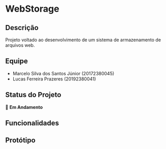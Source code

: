 # WebStorage

## **Descrição**
Projeto voltado ao desenvolvimento de um sistema de armazenamento de arquivos web.


## **Equipe**
- Marcelo Silva dos Santos Júnior (20172380045)
- Lucas Ferreira Prazeres (20192380041)


## **Status do Projeto**
:construction: **Em Andamento**


## **Funcionalidades**


## **Protótipo**
